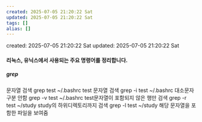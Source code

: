 ```yaml
---
created: 2025-07-05 21:20:22 Sat
updated: 2025-07-05 21:20:22 Sat
tags: []
alias: []
---
```


created: 2025-07-05 21:20:22 Sat
updated: 2025-07-05 21:20:22 Sat

#### 리눅스, 유닉스에서 사용되는 주요 명령어를 정리합니다.


##### grep
문자열 검색
grep test ~/.bashrc      test 문자열 검색
grep -i test ~/.bashrc   대소문자 구분 안함
grep -v test ~/.bashrc  test문자열이 포함되지 않은 행만 검색
grep -r test ~/study     study의 하위디렉토리까지 검색
grep -l test ~/study     해당 문자열을 포함한 파일을 보여줌
